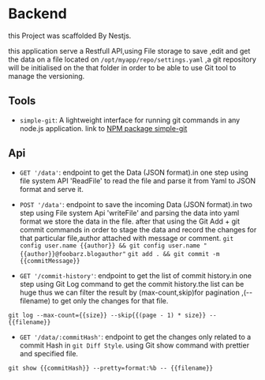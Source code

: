# Backend

this Project was scaffolded By Nestjs.

this application serve a Restfull API,using File storage to save ,edit and get the data on a file located on `/opt/myapp/repo/settings.yaml` ,a git repository will be initialised on the that folder in order to be able to use Git tool to manage the versioning.

## Tools

- `simple-git`: A lightweight interface for running git commands in any node.js application.
link to [NPM package simple-git](https://www.npmjs.com/package/simple-git)

## Api

- `GET '/data'`: endpoint to get the Data (JSON format).in one step using file system API 'ReadFile' to read the file and parse it from Yaml to JSON format and serve it.

- `POST '/data'`: endpoint to save the incoming Data (JSON format).in two step using File system Api 'writeFile' and parsing the data into yaml format we store the data in the file. after that using the Git Add + git commit  commands in order to stage the data and record the changes for that particular file,author attached with message or comment.
`git config user.name {{author}} && git config user.name "{{author}}@foobarz.blogauthor"`
`git add . && git commit -m {{commitMessage}}`

- `GET '/commit-history'`: endpoint to get the list of commit history.in one step using Git Log command to get the commit history.the list can be huge thus we can filter the result by (max-count,skip)for pagination ,(-- filename) to get only the changes for that file.

`git log --max-count={{size}} --skip{{(page - 1) * size}} -- {{filename}}`

- `GET '/data/:commitHash'`: endpoint to get the changes only related to a commit Hash in `git Diff Style`. using Git show command with prettier and specified file.

`git show {{commitHash}} --pretty=format:%b -- {{filename}}`

